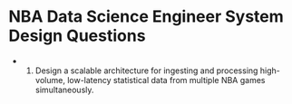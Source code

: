 # NBA Data Science Engineer System Design Questions

- 1. Design a scalable architecture for ingesting and processing high-volume, low-latency statistical data from multiple NBA games simultaneously.
